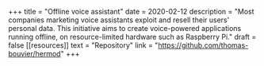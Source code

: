 +++
title = "Offline voice assistant"
date = 2020-02-12
description = "Most companies marketing voice assistants exploit and resell their users' personal data. This initiative aims to create voice-powered applications running offline, on resource-limited hardware such as Raspberry Pi."
draft = false
[[resources]]
    text = "Repository"
    link = "https://github.com/thomas-bouvier/hermod"
+++